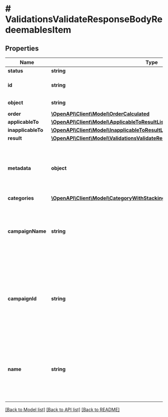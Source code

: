 # # ValidationsValidateResponseBodyRedeemablesItem

## Properties

Name | Type | Description | Notes
------------ | ------------- | ------------- | -------------
**status** | **string** |  | [optional]
**id** | **string** | Redeemable ID, i.e. the voucher code. | [optional]
**object** | **string** | Redeemable&#39;s object type. | [optional]
**order** | [**\OpenAPI\Client\Model\OrderCalculated**](OrderCalculated.md) |  | [optional]
**applicableTo** | [**\OpenAPI\Client\Model\ApplicableToResultList**](ApplicableToResultList.md) |  | [optional]
**inapplicableTo** | [**\OpenAPI\Client\Model\InapplicableToResultList**](InapplicableToResultList.md) |  | [optional]
**result** | [**\OpenAPI\Client\Model\ValidationsValidateResponseBodyRedeemablesItemResult**](ValidationsValidateResponseBodyRedeemablesItemResult.md) |  | [optional]
**metadata** | **object** | The metadata object stores all custom attributes in the form of key/value pairs assigned to the redeemable. | [optional]
**categories** | [**\OpenAPI\Client\Model\CategoryWithStackingRulesType[]**](CategoryWithStackingRulesType.md) |  | [optional]
**campaignName** | **string** | Campaign name. Displayed only if the &#x60;options.expand&#x60; is passed with a &#x60;redeemable&#x60; value in the validation request body. | [optional]
**campaignId** | **string** | Unique campaign ID assigned by Voucherify. Displayed only if the &#x60;options.expand&#x60; is passed with a &#x60;redeemable&#x60; value in the validation request body. | [optional]
**name** | **string** | Name of the promotion tier. Displayed only if the &#x60;options.expand&#x60; is passed with a &#x60;redeemable&#x60; value in the validation request body. | [optional]

[[Back to Model list]](../../README.md#models) [[Back to API list]](../../README.md#endpoints) [[Back to README]](../../README.md)
